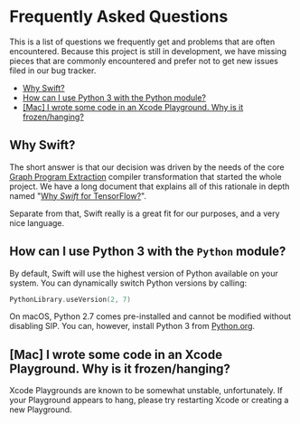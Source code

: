 # Frequently Asked Questions

This is a list of questions we frequently get and problems that are often encountered. 
Because this project is still in development, we have missing pieces that are commonly
encountered and prefer not to get new issues filed in our bug tracker.

* [Why Swift?](#why-swift)
* [How can I use Python 3 with the Python module?](#how-can-i-use-python-3-with-the-python-module)
* [\[Mac\] I wrote some code in an Xcode Playground. Why is it frozen/hanging?](https://github.com/tensorflow/swift/blob/main/FAQ.md#mac-i-wrote-some-code-in-an-xcode-playground-why-is-it-frozenhanging)

## Why Swift?

The short answer is that our decision was driven by the needs of the core [Graph Program
Extraction](docs/GraphProgramExtraction.md) compiler transformation that started the whole
project.  We have a long document that explains all of this rationale in depth named "[Why 
*Swift* for TensorFlow?](docs/WhySwiftForTensorFlow.md)".

Separate from that, Swift really is a great fit for our purposes, and a very nice language.

## How can I use Python 3 with the `Python` module?

By default, Swift will use the highest version of Python available on your system.
You can dynamically switch Python versions by calling:

```swift
PythonLibrary.useVersion(2, 7)
```

On macOS, Python 2.7 comes pre-installed and cannot be modified without disabling SIP.
You can, however, install Python 3 from [Python.org](https://docs.python.org/3/using/mac.html).

## [Mac] I wrote some code in an Xcode Playground. Why is it frozen/hanging?

Xcode Playgrounds are known to be somewhat unstable, unfortunately.
If your Playground appears to hang, please try restarting Xcode or creating a new Playground.
